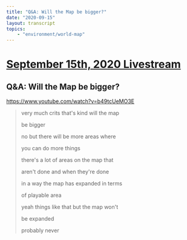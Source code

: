 ```yaml
---
title: "Q&A: Will the Map be bigger?"
date: "2020-09-15"
layout: transcript
topics:
    - "environment/world-map"
---
```

# [September 15th, 2020 Livestream](../2020-09-15.md)
## Q&A: Will the Map be bigger?
https://www.youtube.com/watch?v=b49tcUeMO3E
> very much crits that's kind will the map
> 
> be bigger
> 
> no but there will be more areas where
> 
> you can do more things
> 
> there's a lot of areas on the map that
> 
> aren't done and when they're done
> 
> in a way the map has expanded in terms
> 
> of playable area
> 
> yeah things like that but the map won't
> 
> be expanded
> 
> probably never
> 
